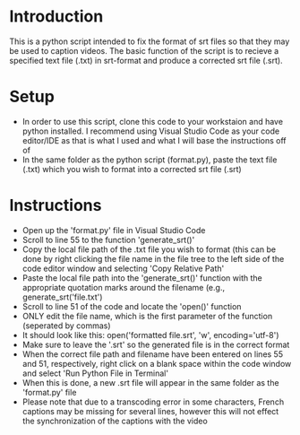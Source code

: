 # Introduction

This is a python script intended to fix the format of srt files so that they may be used to caption videos. The basic function of the script is to recieve a specified text file (.txt) in srt-format and produce a corrected srt file (.srt).

# Setup

- In order to use this script, clone this code to your workstaion and have python installed. I recommend using Visual Studio Code as your code editor/IDE as that is what I used and what I will base the instructions off of
- In the same folder as the python script (format.py), paste the text file (.txt) which you wish to format into a corrected srt file (.srt)

# Instructions 

- Open up the 'format.py' file in Visual Studio Code
- Scroll to line 55 to the function 'generate_srt()'
- Copy the local file path of the .txt file you wish to format (this can be done by right clicking the file name in the file tree to the left side of the code editor window and selecting 'Copy Relative Path'
- Paste the local file path into the 'generate_srt()' function with the appropriate quotation marks around the filename (e.g., generate_srt('file.txt')
- Scroll to line 51 of the code and locate the 'open()' function
- ONLY edit the file name, which is the first parameter of the function (seperated by commas)
- It should look like this: open('formatted file.srt', 'w', encoding='utf-8')
- Make sure to leave the '.srt' so the generated file is in the correct format
- When the correct file path and filename have been entered on lines 55 and 51, respectively, right click on a blank space within the code window and select 'Run Python File in Terminal'
- When this is done, a new .srt file will appear in the same folder as the 'format.py' file
- Please note that due to a transcoding error in some characters, French captions may be missing for several lines, however this will not effect the synchronization of the captions with the video
